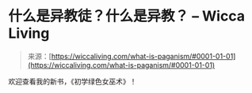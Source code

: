 <!--yml

category: 未分类

date: 2024-06-12 18:26:26

-->

# 什么是异教徒？什么是异教？ – Wicca Living

> 来源：[https://wiccaliving.com/what-is-paganism/#0001-01-01](https://wiccaliving.com/what-is-paganism/#0001-01-01)

欢迎查看我的新书，《初学绿色女巫术》！

